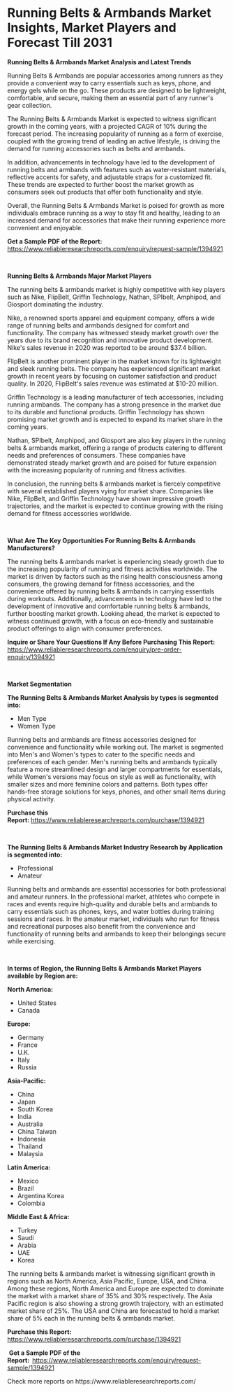 <p><h1>Running Belts & Armbands Market Insights, Market Players and Forecast Till 2031</h1></p><p><strong>Running Belts & Armbands Market Analysis and Latest Trends</strong></p>
<p><p>Running Belts & Armbands are popular accessories among runners as they provide a convenient way to carry essentials such as keys, phone, and energy gels while on the go. These products are designed to be lightweight, comfortable, and secure, making them an essential part of any runner's gear collection.</p><p>The Running Belts & Armbands Market is expected to witness significant growth in the coming years, with a projected CAGR of 10% during the forecast period. The increasing popularity of running as a form of exercise, coupled with the growing trend of leading an active lifestyle, is driving the demand for running accessories such as belts and armbands.</p><p>In addition, advancements in technology have led to the development of running belts and armbands with features such as water-resistant materials, reflective accents for safety, and adjustable straps for a customized fit. These trends are expected to further boost the market growth as consumers seek out products that offer both functionality and style.</p><p>Overall, the Running Belts & Armbands Market is poised for growth as more individuals embrace running as a way to stay fit and healthy, leading to an increased demand for accessories that make their running experience more convenient and enjoyable.</p></p>
<p><strong>Get a Sample PDF of the Report:&nbsp;</strong> <a href="https://www.reliableresearchreports.com/enquiry/request-sample/1394921">https://www.reliableresearchreports.com/enquiry/request-sample/1394921</a></p>
<p>&nbsp;</p>
<p><strong>Running Belts & Armbands Major Market Players</strong></p>
<p><p>The running belts & armbands market is highly competitive with key players such as Nike, FlipBelt, Griffin Technology, Nathan, SPIbelt, Amphipod, and Giosport dominating the industry. </p><p>Nike, a renowned sports apparel and equipment company, offers a wide range of running belts and armbands designed for comfort and functionality. The company has witnessed steady market growth over the years due to its brand recognition and innovative product development. Nike's sales revenue in 2020 was reported to be around $37.4 billion.</p><p>FlipBelt is another prominent player in the market known for its lightweight and sleek running belts. The company has experienced significant market growth in recent years by focusing on customer satisfaction and product quality. In 2020, FlipBelt's sales revenue was estimated at $10-20 million.</p><p>Griffin Technology is a leading manufacturer of tech accessories, including running armbands. The company has a strong presence in the market due to its durable and functional products. Griffin Technology has shown promising market growth and is expected to expand its market share in the coming years.</p><p>Nathan, SPIbelt, Amphipod, and Giosport are also key players in the running belts & armbands market, offering a range of products catering to different needs and preferences of consumers. These companies have demonstrated steady market growth and are poised for future expansion with the increasing popularity of running and fitness activities.</p><p>In conclusion, the running belts & armbands market is fiercely competitive with several established players vying for market share. Companies like Nike, FlipBelt, and Griffin Technology have shown impressive growth trajectories, and the market is expected to continue growing with the rising demand for fitness accessories worldwide.</p></p>
<p>&nbsp;</p>
<p><strong>What Are The Key Opportunities For Running Belts & Armbands Manufacturers?</strong></p>
<p><p>The running belts & armbands market is experiencing steady growth due to the increasing popularity of running and fitness activities worldwide. The market is driven by factors such as the rising health consciousness among consumers, the growing demand for fitness accessories, and the convenience offered by running belts & armbands in carrying essentials during workouts. Additionally, advancements in technology have led to the development of innovative and comfortable running belts & armbands, further boosting market growth. Looking ahead, the market is expected to witness continued growth, with a focus on eco-friendly and sustainable product offerings to align with consumer preferences.</p></p>
<p><strong>Inquire or Share Your Questions If Any Before Purchasing This Report:</strong> <a href="https://www.reliableresearchreports.com/enquiry/pre-order-enquiry/1394921">https://www.reliableresearchreports.com/enquiry/pre-order-enquiry/1394921</a></p>
<p>&nbsp;</p>
<p><strong>Market Segmentation</strong></p>
<p><strong>The Running Belts & Armbands Market Analysis by types is segmented into:</strong></p>
<p><ul><li>Men Type</li><li>Women Type</li></ul></p>
<p><p>Running belts and armbands are fitness accessories designed for convenience and functionality while working out. The market is segmented into Men's and Women's types to cater to the specific needs and preferences of each gender. Men's running belts and armbands typically feature a more streamlined design and larger compartments for essentials, while Women's versions may focus on style as well as functionality, with smaller sizes and more feminine colors and patterns. Both types offer hands-free storage solutions for keys, phones, and other small items during physical activity.</p></p>
<p><strong>Purchase this Report:&nbsp;</strong><a href="https://www.reliableresearchreports.com/purchase/1394921">https://www.reliableresearchreports.com/purchase/1394921</a></p>
<p>&nbsp;</p>
<p><strong>The Running Belts & Armbands Market Industry Research by Application is segmented into:</strong></p>
<p><ul><li>Professional</li><li>Amateur</li></ul></p>
<p><p>Running belts and armbands are essential accessories for both professional and amateur runners. In the professional market, athletes who compete in races and events require high-quality and durable belts and armbands to carry essentials such as phones, keys, and water bottles during training sessions and races. In the amateur market, individuals who run for fitness and recreational purposes also benefit from the convenience and functionality of running belts and armbands to keep their belongings secure while exercising.</p></p>
<p>&nbsp;</p>
<p><strong>In terms of Region, the Running Belts & Armbands Market Players available by Region are:</strong></p>
<p>
    <p> <strong> North America: </strong>
        <ul>
            <li>United States</li>
            <li>Canada</li>
        </ul>
        </p> 
    <p> <strong> Europe: </strong>
        <ul>
            <li>Germany</li>
            <li>France</li>
            <li>U.K.</li>
            <li>Italy</li>
            <li>Russia</li>
        </ul>
        </p> 
    <p> <strong> Asia-Pacific: </strong>
        <ul>
            <li>China</li>
            <li>Japan</li>
            <li>South Korea</li>
            <li>India</li>
            <li>Australia</li>
            <li>China Taiwan</li>
            <li>Indonesia</li>
            <li>Thailand</li>
            <li>Malaysia</li>
        </ul>
        </p> 
    <p> <strong> Latin America: </strong>
        <ul>
            <li>Mexico</li>
            <li>Brazil</li>
            <li>Argentina Korea</li>
            <li>Colombia</li>
        </ul>
        </p> 
    <p> <strong> Middle East & Africa: </strong>
        <ul>
            <li>Turkey</li>
            <li>Saudi</li>
            <li>Arabia</li>
            <li>UAE</li>
            <li>Korea</li>
        </ul>
    </p>
    </p>
<p><p>The running belts & armbands market is witnessing significant growth in regions such as North America, Asia Pacific, Europe, USA, and China. Among these regions, North America and Europe are expected to dominate the market with a market share of 35% and 30% respectively. The Asia Pacific region is also showing a strong growth trajectory, with an estimated market share of 25%. The USA and China are forecasted to hold a market share of 5% each in the running belts & armbands market.</p></p>
<p><strong>Purchase this Report: </strong><a href="https://www.reliableresearchreports.com/purchase/1394921">https://www.reliableresearchreports.com/purchase/1394921</a></p>
<p>&nbsp;<strong>Get a Sample PDF of the Report:&nbsp;&nbsp;</strong><a href="https://www.reliableresearchreports.com/enquiry/request-sample/1394921">https://www.reliableresearchreports.com/enquiry/request-sample/1394921</a></p>
<p><strong></strong></p>
<p>Check more reports on https://www.reliableresearchreports.com/</p>
